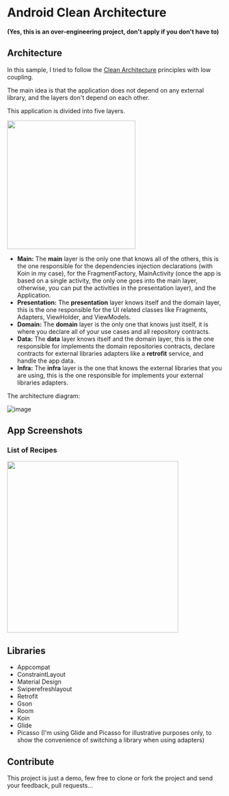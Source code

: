 # Android Clean Architecture

**(Yes, this is an over-engineering project, don't apply if you don't have to)**

## Architecture

In this sample, I tried to follow the [Clean Architecture](https://blog.cleancoder.com/uncle-bob/2012/08/13/the-clean-architecture.html) principles with low coupling.

The main idea is that the application does not depend on any external library, and the layers don't depend on each other.

This application is divided into five layers.

<img src="https://user-images.githubusercontent.com/31195408/127798523-f08ea66d-ee08-4efa-9bff-e9a2ef1538e9.png" width="300">

- **Main:** The **main** layer is the only one that knows all of the others, this is the one responsible for the dependencies injection declarations (with Koin in my case), for the FragmentFactory, MainActivity (once the app is based on a single activity, the only one goes into the main layer, otherwise, you can put the activities in the presentation layer), and the Application.
- **Presentation:** The **presentation** layer knows itself and the domain layer, this is the one responsible for the UI related classes like Fragments, Adapters, ViewHolder, and ViewModels.
- **Domain:** The **domain** layer is the only one that knows just itself, it is where you declare all of your use cases and all repository contracts.
- **Data:** The **data** layer knows itself and the domain layer, this is the one responsible for implements the domain repositories contracts, declare contracts for external libraries adapters like a **retrofit** service, and handle the app data.
- **Infra:** The **infra** layer is the one that knows the external libraries that you are using, this is the one responsible for implements your external libraries adapters.

The architecture diagram:

![image](https://user-images.githubusercontent.com/31195408/127798568-839d0496-3a3a-4ed3-b873-1e7ff9028223.png)

## App Screenshots

### List of Recipes

<img src="https://user-images.githubusercontent.com/31195408/128102103-8405bc36-1747-44b7-affa-d673592532b4.png" width="400">


## Libraries

- Appcompat
- ConstraintLayout
- Material Design
- Swiperefreshlayout
- Retrofit
- Gson
- Room
- Koin
- Glide
- Picasso (I'm using Glide and Picasso for illustrative purposes only, to show the convenience of switching a library when using adapters)

## Contribute

This project is just a demo, few free to clone or fork the project and send your feedback, pull requests...
